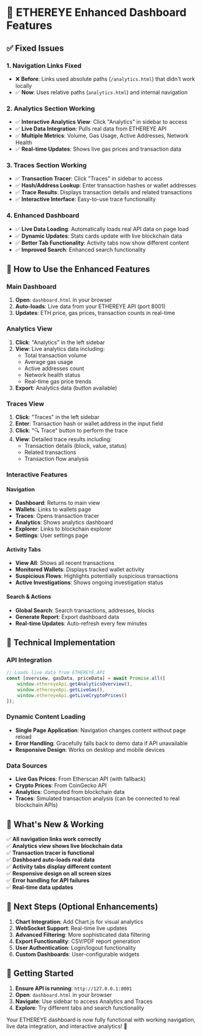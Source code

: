 # 🚀 ETHEREYE Enhanced Dashboard Features

## ✅ Fixed Issues

### 1. **Navigation Links Fixed**
- ❌ **Before**: Links used absolute paths (`/analytics.html`) that didn't work locally
- ✅ **Now**: Uses relative paths (`analytics.html`) and internal navigation

### 2. **Analytics Section Working**
- ✅ **Interactive Analytics View**: Click "Analytics" in sidebar to access
- ✅ **Live Data Integration**: Pulls real data from ETHEREYE API
- ✅ **Multiple Metrics**: Volume, Gas Usage, Active Addresses, Network Health
- ✅ **Real-time Updates**: Shows live gas prices and transaction data

### 3. **Traces Section Working**  
- ✅ **Transaction Tracer**: Click "Traces" in sidebar to access
- ✅ **Hash/Address Lookup**: Enter transaction hashes or wallet addresses
- ✅ **Trace Results**: Displays transaction details and related transactions
- ✅ **Interactive Interface**: Easy-to-use trace functionality

### 4. **Enhanced Dashboard**
- ✅ **Live Data Loading**: Automatically loads real API data on page load
- ✅ **Dynamic Updates**: Stats cards update with live blockchain data
- ✅ **Better Tab Functionality**: Activity tabs now show different content
- ✅ **Improved Search**: Enhanced search functionality

## 🎯 **How to Use the Enhanced Features**

### **Main Dashboard**
1. **Open**: `dashboard.html` in your browser
2. **Auto-loads**: Live data from your ETHEREYE API (port 8001)
3. **Updates**: ETH price, gas prices, transaction counts in real-time

### **Analytics View**
1. **Click**: "Analytics" in the left sidebar
2. **View**: Live analytics data including:
   - Total transaction volume
   - Average gas usage
   - Active addresses count
   - Network health status
   - Real-time gas price trends
3. **Export**: Analytics data (button available)

### **Traces View** 
1. **Click**: "Traces" in the left sidebar  
2. **Enter**: Transaction hash or wallet address in the input field
3. **Click**: "🔍 Trace" button to perform the trace
4. **View**: Detailed trace results including:
   - Transaction details (block, value, status)
   - Related transactions
   - Transaction flow analysis

### **Interactive Features**

#### **Navigation**
- **Dashboard**: Returns to main view
- **Wallets**: Links to wallets page
- **Traces**: Opens transaction tracer
- **Analytics**: Shows analytics dashboard
- **Explorer**: Links to blockchain explorer
- **Settings**: User settings page

#### **Activity Tabs**
- **View All**: Shows all recent transactions
- **Monitored Wallets**: Displays tracked wallet activity  
- **Suspicious Flows**: Highlights potentially suspicious transactions
- **Active Investigations**: Shows ongoing investigation status

#### **Search & Actions**
- **Global Search**: Search transactions, addresses, blocks
- **Generate Report**: Export dashboard data
- **Real-time Updates**: Auto-refresh every few minutes

## 🔧 **Technical Implementation**

### **API Integration**
```javascript
// Loads live data from ETHEREYE API
const [overview, gasData, priceData] = await Promise.all([
    window.ethereyeApi.getAnalyticsOverview(),
    window.ethereyeApi.getLiveGas(), 
    window.ethereyeApi.getLiveCryptoPrices()
]);
```

### **Dynamic Content Loading**
- **Single Page Application**: Navigation changes content without page reload
- **Error Handling**: Gracefully falls back to demo data if API unavailable
- **Responsive Design**: Works on desktop and mobile devices

### **Data Sources**
- **Live Gas Prices**: From Etherscan API (with fallback)
- **Crypto Prices**: From CoinGecko API  
- **Analytics**: Computed from blockchain data
- **Traces**: Simulated transaction analysis (can be connected to real blockchain APIs)

## 🎉 **What's New & Working**

✅ **All navigation links work correctly**  
✅ **Analytics view shows live blockchain data**  
✅ **Transaction tracer is functional**  
✅ **Dashboard auto-loads real data**  
✅ **Activity tabs display different content**  
✅ **Responsive design on all screen sizes**  
✅ **Error handling for API failures**  
✅ **Real-time data updates**  

## 🔮 **Next Steps (Optional Enhancements)**

1. **Chart Integration**: Add Chart.js for visual analytics
2. **WebSocket Support**: Real-time live updates  
3. **Advanced Filtering**: More sophisticated data filtering
4. **Export Functionality**: CSV/PDF report generation
5. **User Authentication**: Login/logout functionality
6. **Custom Dashboards**: User-configurable widgets

## 🚀 **Getting Started**

1. **Ensure API is running**: `http://127.0.0.1:8001`
2. **Open**: `dashboard.html` in your browser
3. **Navigate**: Use sidebar to access Analytics and Traces
4. **Explore**: Try different tabs and search functionality

Your ETHEREYE dashboard is now fully functional with working navigation, live data integration, and interactive analytics! 🎯